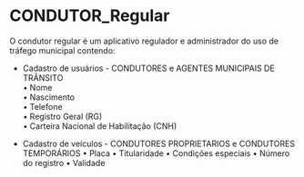 # CONDUTOR_Regular

O condutor regular é um aplicativo regulador e administrador do uso de tráfego municipal contendo:                                                                      

- Cadastro de usuários - CONDUTORES e AGENTES MUNICIPAIS DE TRÃNSITO                                                                                                    
    • Nome                                                                                                                                                              
    • Nascimento                                                                                                                                                        
    • Telefone                                                                                                                                                          
    • Registro Geral (RG)                                                                                                                                               
    • Carteira Nacional de Habilitação (CNH)                                                                                                                            
    
- Cadastro de veículos - CONDUTORES PROPRIETARIOS e CONDUTORES TEMPORÁRIOS
    • Placa
    • Titularidade
    • Condições especiais
    • Número do registro
    • Validade
